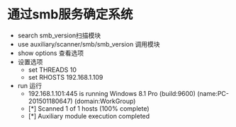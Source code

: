 # 通过smb服务确定系统
* search smb_version扫描模块
* use auxiliary/scanner/smb/smb_version 调用模块
* show options 查看选项 
* 设置选项 
    * set THREADS 10
    * set RHOSTS 192.168.1.109
* run 运行 
    * 192.168.1.101:445 is running Windows 8.1 Pro (build:9600) (name:PC-201501180647) (domain:WorkGroup)
    * [*] Scanned 1 of 1 hosts (100% complete)
    * [*] Auxiliary module execution completed
